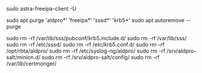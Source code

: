 sudo astra-freeipa-client -U

sudo apt purge 'aldpro*' 'freeipa*' 'sssd*' 'krb5*'
sudo apt autoremove --purge

sudo rm -rf /var/lib/sss/pubconf/krb5.include.d/
sudo rm -rf /var/lib/sss/
sudo rm -rf /etc/sssd/
sudo rm -rf /etc/krb5.conf.d/
sudo rm -rf /opt/rbta/aldpro/
sudo rm -rf /etc/syslog-ng/aldpro/
sudo rm -rf /srv/aldpro-salt/minion.d/
sudo rm -rf /srv/aldpro-salt/config/
sudo rm -rf /var/lib/certmonger/